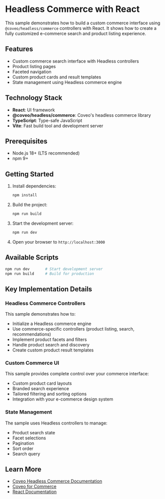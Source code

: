 # Headless Commerce with React

This sample demonstrates how to build a custom commerce interface using `@coveo/headless/commerce` controllers with React. It shows how to create a fully customized e-commerce search and product listing experience.

## Features

- Custom commerce search interface with Headless controllers
- Product listing pages
- Faceted navigation
- Custom product cards and result templates
- State management using Headless commerce engine

## Technology Stack

- **React**: UI framework
- **@coveo/headless/commerce**: Coveo's headless commerce library
- **TypeScript**: Type-safe JavaScript
- **Vite**: Fast build tool and development server

## Prerequisites

- Node.js 18+ (LTS recommended)
- npm 9+

## Getting Started

1. Install dependencies:
   ```bash
   npm install
   ```

2. Build the project:
   ```bash
   npm run build
   ```

3. Start the development server:
   ```bash
   npm run dev
   ```

4. Open your browser to `http://localhost:3000`

## Available Scripts

```bash
npm run dev       # Start development server
npm run build     # Build for production
```

## Key Implementation Details

### Headless Commerce Controllers

This sample demonstrates how to:
- Initialize a Headless commerce engine
- Use commerce-specific controllers (product listing, search, recommendations)
- Implement product facets and filters
- Handle product search and discovery
- Create custom product result templates

### Custom Commerce UI

This sample provides complete control over your commerce interface:
- Custom product card layouts
- Branded search experience
- Tailored filtering and sorting options
- Integration with your e-commerce design system

### State Management

The sample uses Headless controllers to manage:
- Product search state
- Facet selections
- Pagination
- Sort order
- Search query

## Learn More

- [Coveo Headless Commerce Documentation](https://docs.coveo.com/en/headless/latest/usage/commerce/)
- [Coveo for Commerce](https://docs.coveo.com/en/coveo-for-commerce/)
- [React Documentation](https://reactjs.org/)
